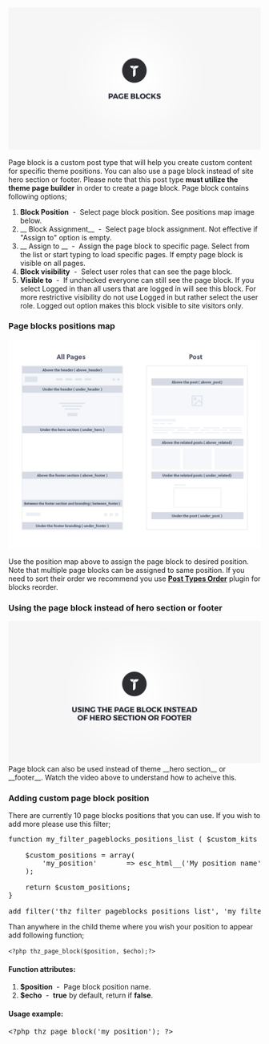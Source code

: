 <div class="thz-lightbox-gallery" markdown="1">



<div class="thz-doc-image max">
<a class="thz-lightbox mfp-iframe" href="https://www.youtube.com/watch?v=TR5fXrRgVVs" data-mfp-title="Creatus WordPress Theme Page Blocks" data-modal-size="large">
	<img src="../../docs-media/splash-page-blocks.jpg" alt="Creatus WordPress Theme Page Blocks" />
</a>
</div>

Page block is a custom post type that will help you create custom content for specific theme positions. You can also use a page block instead of site hero section or footer. Please note that this post type __must utilize the theme page builder__ in order to create a page block. Page block contains following options; 



1. __Block Position__ &nbsp;-&nbsp; Select page block position. See positions map image below.
1. __ Block Assignment__ &nbsp;-&nbsp; Select page block assignment. Not effective if "Assign to" option is empty.
1. __ Assign to __ &nbsp;-&nbsp; Assign the page block to specific page. Select from the list or start typing to load specific pages. If empty page block is visible on all pages.
1. __Block visibility__ &nbsp;-&nbsp; Select user roles that can see the page block.
1. __Visible to__ &nbsp;-&nbsp; If unchecked everyone can still see the page block. If you select Logged in than all users that are logged in will see this block. For more restrictive visibility do not use Logged in but rather select the user role. Logged out option makes this block visible to site visitors only.



### Page blocks positions map
<div class="thz-doc-image max">
<a class="thz-lightbox mfp-image" href="../../docs-media/page-blocks-positions.jpg" data-mfp-title="Creatus WordPress Theme Page blocks positions" data-modal-size="large">
	<img src="../../docs-media/page-blocks-positions.jpg" alt="Creatus WordPress Theme Page blocks positions" />
</a>
</div>

Use the position map above to assign the page block to desired position. Note that multiple page blocks can be assigned to same position. If you need to sort their order we recommend you use __[Post Types Order](https://wordpress.org/plugins/post-types-order/)__ plugin for blocks reorder.


### Using the page block instead of hero section or footer
<div class="thz-doc-image max">
<a class="thz-lightbox mfp-iframe" href="https://www.youtube.com/watch?v=u-N4AnPaf68" data-mfp-title="Creatus WordPress Theme Using Page Blocks Instead of Hero Section or Footer" data-modal-size="large">
	<img src="../../docs-media/splash-using-page-blocks.jpg" alt="Creatus WordPress Theme Using Page Blocks Instead of Hero Section or Footer" />
</a>
</div>
Page block can also be used instead of theme __hero section__ or __footer__. Watch the video above to understand how to acheive this.


### Adding custom page block position

There are currently 10 page blocks positions that you can use. If you wish to add more please use this filter;


<pre class="prettyprint light">
function my_filter_pageblocks_positions_list ( $custom_kits ){
	
	$custom_positions = array(
		'my_position' 		=> esc_html__('My position name', 'creatus'),
	);
	
	return $custom_positions;
}

add_filter('thz_filter_pageblocks_positions_list', 'my_filter_pageblocks_positions_list' );
</pre>

Than anywhere in the child theme where you wish your position to appear add following function;


<code>&lt;?php thz_page_block($position, $echo);?&gt;</code>

#### Function attributes:
1. __$position__ &nbsp;-&nbsp; Page block position name.
1. __$echo__ &nbsp;-&nbsp; __true__ by default, return if __false__.


#### Usage example:
<pre class="prettyprint light">
&lt;?php thz_page_block('my_position'); ?&gt;
</pre>

</div>